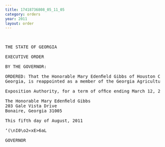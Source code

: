```yaml
---
title: 17418736808_05_11_05
category: orders
year: 2011
layout: order
---
```


<pre>   

THE STATE OF GEORGIA

EXECUTIVE ORDER

BY THE GOVERNOR:

ORDERED: That the Honorable Mary Edenﬁeld Gibbs of Houston County,
Georgia, is reappointed as a member of the Georgia Agricultural

Exposition Authority, for a term of ofﬁce ending March 12, 2015.

The Honorable Mary Edenﬁeld Gibbs
203 Gale Vista Drive
Bonaire, Georgia 31005

This fifth day of August, 2011

‘(\nI0\o2«xE>6aL

GOVERNOR

</pre>
